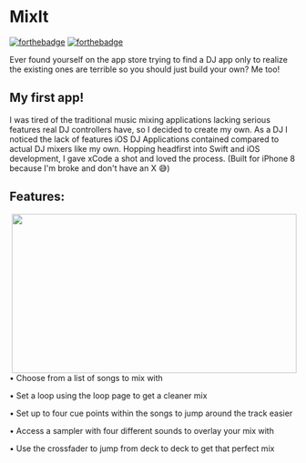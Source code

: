 # MixIt
[![forthebadge](http://forthebadge.com/images/badges/made-with-swift.svg)](http://forthebadge.com)	[![forthebadge](http://forthebadge.com/images/badges/built-with-love.svg)](http://forthebadge.com)

Ever found yourself on the app store trying to find a DJ app only to realize the existing ones are terrible so you 
should just build your own? Me too! 

## My first app!
I was tired of the traditional music mixing applications lacking serious features real DJ controllers have, so I decided to 
create my own. As a DJ I noticed the lack of features iOS DJ Applications contained compared to actual DJ mixers like my own. 
Hopping headfirst into Swift and iOS development, I gave xCode a shot and loved the process. (Built for iPhone 8 because I'm broke and don't have an X 😅)



## Features:

<img src="https://github.com/thearijain/MixIt/blob/master/ReadMePictures/Simulator%20Screen%20Shot%20-%20iPhone%208%20-%202019-12-15%20at%2018.35.07.png" width="500" height="280" img align="right">

• Choose from a list of songs to mix with

• Set a loop using the loop page to get a cleaner mix

• Set up to four cue points within the songs to jump around the track easier

• Access a sampler with four different sounds to overlay your mix with

• Use the crossfader to jump from deck to deck to get that perfect mix




